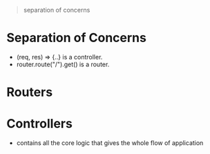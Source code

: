 > separation of concerns

# Separation of Concerns

- (req, res) => {..} is a controller.
- router.route("/").get() is a router.

# Routers

# Controllers

- contains all the core logic that gives the whole flow of application